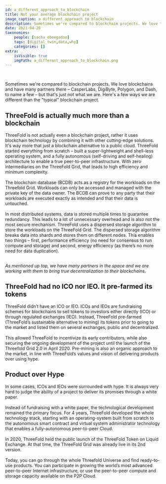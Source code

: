 ```yaml
---
id: a_different_approach_to_blockchain
title: Not your average blockchain project
image_caption: a different approach to blockchain
description: Sometimes we're compared to blockchain projects. We love the blockchain but that's just not who we are.
date: 2021-04-20
taxonomies:
    people: [sacha_obeegadoo]
    tags: [digital_twin,data,why]
    categories: []
extra:
    isVisible: true
    imgPath: a_different_approach_to_blockchain.png
---
```


<br/>

Sometimes we're compared to blockchain projects. We love blockchains and have many partners there – CasperLabs, DigiByte, Polygon, and Dash, to name a few – but that's just not what we are. Here's a few ways we are different than the "typical" blockchain project.

## ThreeFold is actually much more than a blockchain 

ThreeFold is not actually even a blockchain project, rather it uses blockchain technology by combining it with other cutting-edge solutions. It's way more that just a blockchain alternative to a public cloud. <!--  -->ThreeFold started everything from scratch – built a super-lightweight and shell-less operating system, and a fully autonomous (self-driving and self-healing) architecture to enable a true peer-to-peer infrastructure.  With zero intermediaries on the ThreeFold Grid,  that leads to high efficiency and minimum complexity.<!--  -->
<br/>
<br/>
The blockchain database (BCDB) acts as a registry for the workloads on the Threefold Grid. Workloads can only be accessed and managed with the private key of the data owner. The BCDB can prove to any party that their workloads are executed exactly as intended and that their data is untouched.
<br/>
<br/>
In most distributed systems, data is stored multiple times to guarantee redundancy. This leads to a lot of unnecessary overhead and is also not the most secure mechanism. ThreeFold uses a dispersed storage algorithm to store the workloads on the ThreeFold Grid. <!--  -->The dispersed storage algorithm breaks data into shards and stores them on different nodes.<!--  --> This enables two things – first, performance efficiency (no need for consensus to run compute and storage) and second, energy efficiency (as there’s no more need for data duplication).
<br/>
<br/>

*As mentioned up top, we have many partners in the space and we are working with them to bring true decentralization to their blockchains.*

## ThreeFold had no ICO nor IEO. It pre-farmed its tokens

ThreeFold didn’t have an ICO or IEO. ICOs and IEOs are fundraising schemes for blockchains to sell tokens to investors either directly (ICO) or through regulated exchanges (IEO). Instead, ThreeFold pre-farmed (ThreeFold’s sustainable alternative to mining) its tokens prior to going to the market and listed them on several exchanges, public and decentralized.
<br/>
<br/>
This allowed ThreeFold to incentivize its early contributors, while also securing the ongoing development of the project until the launch of the Threefold Grid 2.0 in April 2020. Pre-mining is also an organic approach to the market, in line with ThreeFold’s values and vision of delivering products over using hype.

## Product over Hype

In some cases, ICOs and IEOs were surrounded with hype. It is always very hard to judge the ability of a project to deliver its promises through a white paper.
<br/>
<br/>
Instead of fundraising with a white paper, the technological development remained the primary focus. For 4 years, ThreeFold developed the whole technology stack, starting with an operating-system built from scratch to the autonomous smart contract and virtual system administrator technology that enables a fully-autonomous peer-to-peer Cloud. 
<br/>
<br/>
In 2020, ThreeFold held the public launch of the ThreeFold Token on Liquid Exchange. At that time, the ThreeFold Grid was already live in its 2nd version.
<br/>
<br/>
Today, you can go through the whole Threefold Universe and find ready-to-use products. You can participate in growing the world’s most advanced peer-to-peer Internet infrastructure, or use the peer-to-peer compute and storage capacity available on the P2P Cloud.